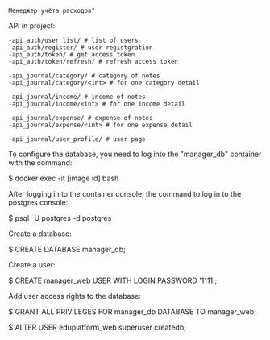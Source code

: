     Менеджер учёта расходов"
API in project:

    -api_auth/user_list/ # list of users
    -api_auth/register/ # user registgration
    -api_auth/token/ # get access token
    -api_auth/token/refresh/ # refresh access token

    -api_journal/category/ # category of notes
    -api_journal/category/<int> # for one category detail
    
    -api_journal/income/ # income of notes
    -api_journal/income/<int> # for one income detail

    -api_journal/expense/ # expense of notes
    -api_journal/expense/<int> # for one expense detail
    
    -api_journal/user_profile/ # user page
    


To configure the database, you need to log into the "manager_db" container with the command:

$ docker exec -it [image id] bash

After logging in to the container console, the command to log in to the postgres console:

$ psql -U postgres -d postgres

Create a database:

$ CREATE DATABASE manager_db;

Create a user:

$ CREATE manager_web USER WITH LOGIN PASSWORD '1111';

Add user access rights to the database:

$ GRANT ALL PRIVILEGES FOR manager_db DATABASE TO manager_web;

$ ALTER USER eduplatform_web superuser createdb;
